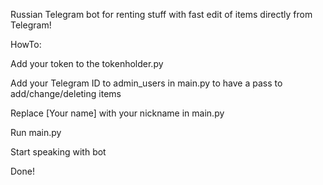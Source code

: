 Russian Telegram bot for renting stuff with fast edit of items directly from Telegram! 

HowTo:

Add your token to the tokenholder.py

Add your Telegram ID to admin_users in main.py to have a pass to add/change/deleting items

Replace [Your name] with your nickname in main.py

Run main.py

Start speaking with bot

Done!
